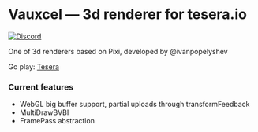 Vauxcel — 3d renderer for tesera.io
=============

[![Discord](https://badgen.net/badge/icon/discord?icon=discord&label)](https://discord.gg/bD25BpEmwn)

One of 3d renderers based on Pixi, developed by @ivanpopelyshev

Go play: [Tesera](https://tesera.io)

### Current features ###

- WebGL big buffer support, partial uploads through transformFeedback
- MultiDrawBVBI
- FramePass abstraction

